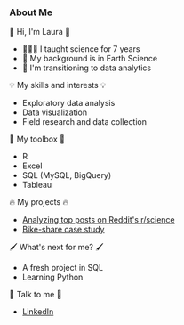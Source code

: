 <!--
**lfontanills/lfontanills** is a ✨ _special_ ✨ repository because its `README.md` (this file) appears on your GitHub profile.

Here are some ideas to get you started:

- 🔭 I’m currently working on ...
- 🌱 I’m currently learning ...
- 👯 I’m looking to collaborate on ...
- 🤔 I’m looking for help with ...
- 💬 Ask me about ...
- 📫 How to reach me: ...
- 😄 Pronouns: ...
- ⚡ Fun fact: ...
-->

### About Me 

👋 Hi, I'm Laura 👋

- 👩🏻‍🏫 I taught science for 7 years 
- 🌋 My background is in Earth Science
- 🌱 I'm transitioning to data analytics

💡 My skills and interests 💡

- Exploratory data analysis
- Data visualization
- Field research and data collection

🧰 My toolbox 🧰

- R
- Excel
- SQL (MySQL, BigQuery)
- Tableau

🔥 My projects 🔥

- [Analyzing top posts on Reddit's r/science](https://github.com/lfontanills/reddit-science-analysis)
- [Bike-share case study](github.com/lfontanills/bikeshare-case-study)

🖌️ What's next for me? 🖌️
- A fresh project in SQL
- Learning Python

💬 Talk to me 💬

- [LinkedIn](linkedin.com/in/lfontanills)
